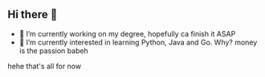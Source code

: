 ## Hi there 👋

- 🔭 I’m currently working on my degree, hopefully ca finish it ASAP 
- 🌱 I’m currently interested in learning Python, Java and Go. Why? money is the passion babeh

hehe that's all for now

